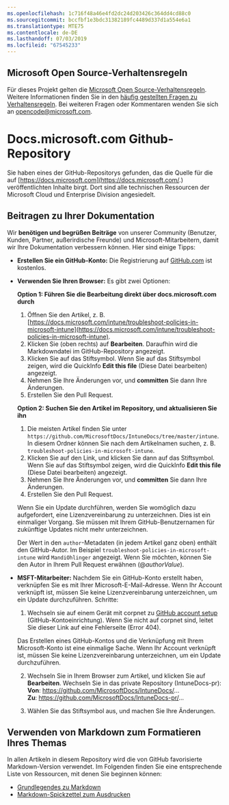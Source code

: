 ```yaml
---
ms.openlocfilehash: 1c716f48a46e4fd2dc24d203426c364dd4cd88c0
ms.sourcegitcommit: bccfbf1e3bdc31382189fc4489d337d1a554e6a1
ms.translationtype: MTE75
ms.contentlocale: de-DE
ms.lasthandoff: 07/03/2019
ms.locfileid: "67545233"
---
```

## <a name="microsoft-open-source-code-of-conduct"></a>Microsoft Open Source-Verhaltensregeln

Für dieses Projekt gelten die [Microsoft Open Source-Verhaltensregeln](https://opensource.microsoft.com/codeofconduct/).
Weitere Informationen finden Sie in den [häufig gestellten Fragen zu Verhaltensregeln](https://opensource.microsoft.com/codeofconduct/faq/). Bei weiteren Fragen oder Kommentaren wenden Sie sich an [opencode@microsoft.com](mailto:opencode@microsoft.com).

# <a name="docsmicrosoftcom-github-repository"></a>Docs.microsoft.com Github-Repository

Sie haben eines der GitHub-Repositorys gefunden, das die Quelle für die auf [https://docs.microsoft.com](https://docs.microsoft.com/.) veröffentlichten Inhalte birgt. Dort sind alle technischen Ressourcen der Microsoft Cloud und Enterprise Division angesiedelt.

## <a name="contribute-to-your-documentation"></a>Beitragen zu Ihrer Dokumentation
Wir **benötigen und begrüßen Beiträge** von unserer Community (Benutzer, Kunden, Partner, außerirdische Freunde) und Microsoft-Mitarbeitern, damit wir Ihre Dokumentation verbessern können. Hier sind einige Tipps:

* **Erstellen Sie ein GitHub-Konto:** Die Registrierung auf [GitHub.com](https://www.github.com) ist kostenlos.

* **Verwenden Sie Ihren Browser:** Es gibt zwei Optionen: 

    **Option 1: Führen Sie die Bearbeitung direkt über docs.microsoft.com durch**  
    1. Öffnen Sie den Artikel, z. B. [https://docs.microsoft.com/intune/troubleshoot-policies-in-microsoft-intune](https://docs.microsoft.com/intune/troubleshoot-policies-in-microsoft-intune). 
    2. Klicken Sie (oben rechts) auf **Bearbeiten**. Daraufhin wird die Markdowndatei im GitHub-Repository angezeigt.
    3. Klicken Sie auf das Stiftsymbol. Wenn Sie auf das Stiftsymbol zeigen, wird die QuickInfo **Edit this file** (Diese Datei bearbeiten) angezeigt. 
    4. Nehmen Sie Ihre Änderungen vor, und **committen** Sie dann Ihre Änderungen. 
    5. Erstellen Sie den Pull Request.
    
    **Option 2: Suchen Sie den Artikel im Repository, und aktualisieren Sie ihn**  
    1. Die meisten Artikel finden Sie unter `https://github.com/MicrosoftDocs/IntuneDocs/tree/master/intune`. In diesem Ordner können Sie nach dem Artikelnamen suchen, z. B. `troubleshoot-policies-in-microsoft-intune`. 
    2. Klicken Sie auf den Link, und klicken Sie dann auf das Stiftsymbol. Wenn Sie auf das Stiftsymbol zeigen, wird die QuickInfo **Edit this file** (Diese Datei bearbeiten) angezeigt. 
    3. Nehmen Sie Ihre Änderungen vor, und **committen** Sie dann Ihre Änderungen. 
    4. Erstellen Sie den Pull Request. 

  Wenn Sie ein Update durchführen, werden Sie womöglich dazu aufgefordert, eine Lizenzvereinbarung zu unterzeichnen. Dies ist ein einmaliger Vorgang. Sie müssen mit Ihrem GitHub-Benutzernamen für zukünftige Updates nicht mehr unterzeichnen. 
  
  Der Wert in den `author`-Metadaten (in jedem Artikel ganz oben) enthält den GitHub-Autor. Im Beispiel `troubleshoot-policies-in-microsoft-intune` wird `MandiOhlinger` angezeigt. Wenn Sie möchten, können Sie den Autor in Ihrem Pull Request erwähnen (@*authorValue*).
  
* **MSFT-Mitarbeiter:** Nachdem Sie ein GitHub-Konto erstellt haben, verknüpfen Sie es mit Ihrer Microsoft-E-Mail-Adresse. Wenn Ihr Account verknüpft ist, müssen Sie keine Lizenzvereinbarung unterzeichnen, um ein Update durchzuführen. Schritte:

  1. Wechseln sie auf einem Gerät mit corpnet zu [GitHub account setup](https://review.docs.microsoft.com/en-us/help/contribute/contribute-get-started-setup-github?branch=master) (GitHub-Kontoeinrichtung). Wenn Sie nicht auf corpnet sind, leitet Sie dieser Link auf eine Fehlerseite (Error 404).
  
    Das Erstellen eines GitHub-Kontos und die Verknüpfung mit Ihrem Microsoft-Konto ist eine einmalige Sache. Wenn Ihr Account verknüpft ist, müssen Sie keine Lizenzvereinbarung unterzeichnen, um ein Update durchzuführen. 

  2. Wechseln Sie in Ihrem Browser zum Artikel, und klicken Sie auf **Bearbeiten**. Wechseln Sie in das private Repository (IntuneDocs-pr):  
    **Von**: https://github.com/MicrosoftDocs/IntuneDocs/...  
    **Zu**: https://github.com/MicrosoftDocs/IntuneDocs-pr/...
  
  3. Wählen Sie das Stiftsymbol aus, und machen Sie Ihre Änderungen. 

## <a name="use-markdown-to-format-your-topic"></a>Verwenden von Markdown zum Formatieren Ihres Themas
In allen Artikeln in diesem Repository wird die von GitHub favorisierte Markdown-Version verwendet. Im Folgenden finden Sie eine entsprechende Liste von Ressourcen, mit denen Sie beginnen können:

* [Grundlegendes zu Markdown](https://help.github.com/articles/basic-writing-and-formatting-syntax/)
* [Markdown-Spickzettel zum Ausdrucken](https://guides.github.com/pdfs/markdown-cheatsheet-online.pdf)
